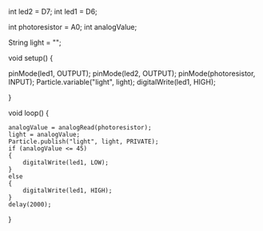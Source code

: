 
int led2 = D7; 
int led1 = D6;

int photoresistor = A0;
int analogValue;

String light = "";


void setup() {

  pinMode(led1, OUTPUT);
  pinMode(led2, OUTPUT);
  pinMode(photoresistor, INPUT);
  Particle.variable("light", light);
  digitalWrite(led1, HIGH);

}


void loop() {
    
    analogValue = analogRead(photoresistor);
    light = analogValue;
    Particle.publish("light", light, PRIVATE);
    if (analogValue <= 45)
    {
        digitalWrite(led1, LOW);
    }
    else
    {
        digitalWrite(led1, HIGH);
    }
    delay(2000);
    
}
